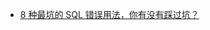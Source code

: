 - [8 种最坑的 SQL 错误用法，你有没有踩过坑？](<https://mp.weixin.qq.com/s?__biz=MzU0OTk3ODQ3Ng==&mid=2247487001&idx=1&sn=6d783171709bff42e501e24e935839a0&chksm=fba6e61accd16f0c1f0d97a24249e8bc3bb2d46da9b209ee47cef321e5fd92a38f0b68c46131&mpshare=1&scene=23&srcid=&sharer_sharetime=1581675059113&sharer_shareid=e6d90aec84add5cf004cb1ab6979727c#rd>)